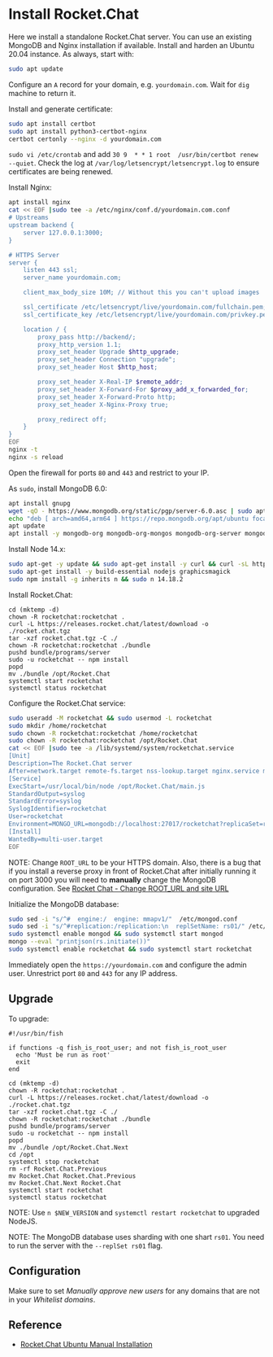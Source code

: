 # Install Rocket.Chat

Here we install a standalone Rocket.Chat server.  You can use an existing MongoDB and Nginx installation if available.  Install and harden an Ubuntu 20.04 instance. As always, start with:

```sh
sudo apt update
```

Configure an `A` record for your domain, e.g. `yourdomain.com`.  Wait for `dig` machine to return it.

Install and generate certificate:

```sh
sudo apt install certbot
sudo apt install python3-certbot-nginx
certbot certonly --nginx -d yourdomain.com
```

`sudo vi /etc/crontab` and add `30 9  * * 1 root  /usr/bin/certbot renew --quiet`.  Check the log at `/var/log/letsencrypt/letsencrypt.log` to ensure certificates are being renewed.

Install Nginx:

```sh
apt install nginx
cat << EOF |sudo tee -a /etc/nginx/conf.d/yourdomain.com.conf
# Upstreams
upstream backend {
    server 127.0.0.1:3000;
}

# HTTPS Server
server {
    listen 443 ssl;
    server_name yourdomain.com;

    client_max_body_size 10M; // Without this you can't upload images

    ssl_certificate /etc/letsencrypt/live/yourdomain.com/fullchain.pem;
    ssl_certificate_key /etc/letsencrypt/live/yourdomain.com/privkey.pem;

    location / {
        proxy_pass http://backend/;
        proxy_http_version 1.1;
        proxy_set_header Upgrade $http_upgrade;
        proxy_set_header Connection "upgrade";
        proxy_set_header Host $http_host;

        proxy_set_header X-Real-IP $remote_addr;
        proxy_set_header X-Forward-For $proxy_add_x_forwarded_for;
        proxy_set_header X-Forward-Proto http;
        proxy_set_header X-Nginx-Proxy true;

        proxy_redirect off;
    }
}
EOF
nginx -t
nginx -s reload
```

Open the firewall for ports `80` and `443` and restrict to your IP.

As `sudo`, install MongoDB 6.0:

```sh
apt install gnupg
wget -qO - https://www.mongodb.org/static/pgp/server-6.0.asc | sudo apt-key add -
echo "deb [ arch=amd64,arm64 ] https://repo.mongodb.org/apt/ubuntu focal/mongodb-org/6.0 multiverse" | sudo tee /etc/apt/sources.list.d/mongodb-org-6.0.list
apt update
apt install -y mongodb-org mongodb-org-mongos mongodb-org-server mongodb-org-shell mongodb-org-tools mongodb-org-database-tools-extra
```

Install Node 14.x:

```sh
sudo apt-get -y update && sudo apt-get install -y curl && curl -sL https://deb.nodesource.com/setup_14.x | sudo bash -
sudo apt-get install -y build-essential nodejs graphicsmagick
sudo npm install -g inherits n && sudo n 14.18.2
```

Install Rocket.Chat:

```fish
cd (mktemp -d)
chown -R rocketchat:rocketchat .
curl -L https://releases.rocket.chat/latest/download -o ./rocket.chat.tgz
tar -xzf rocket.chat.tgz -C ./
chown -R rocketchat:rocketchat ./bundle
pushd bundle/programs/server
sudo -u rocketchat -- npm install
popd
mv ./bundle /opt/Rocket.Chat
systemctl start rocketchat
systemctl status rocketchat
```

Configure the Rocket.Chat service:

```sh
sudo useradd -M rocketchat && sudo usermod -L rocketchat
sudo mkdir /home/rocketchat
sudo chown -R rocketchat:rocketchat /home/rocketchat
sudo chown -R rocketchat:rocketchat /opt/Rocket.Chat
cat << EOF |sudo tee -a /lib/systemd/system/rocketchat.service
[Unit]
Description=The Rocket.Chat server
After=network.target remote-fs.target nss-lookup.target nginx.service mongod.service
[Service]
ExecStart=/usr/local/bin/node /opt/Rocket.Chat/main.js
StandardOutput=syslog
StandardError=syslog
SyslogIdentifier=rocketchat
User=rocketchat
Environment=MONGO_URL=mongodb://localhost:27017/rocketchat?replicaSet=rs01 MONGO_OPLOG_URL=mongodb://localhost:27017/local?replicaSet=rs01 ROOT_URL=https://yourdomain.com PORT=3000
[Install]
WantedBy=multi-user.target
EOF
```

NOTE: Change `ROOT_URL` to be your HTTPS domain. Also, there is a bug that if you install a reverse proxy in front of Rocket.Chat after initially running it on port 3000 you will need to **manually** change the MongoDB configuration.  See [Rocket Chat - Change ROOT_URL and site URL](https://www.ryadel.com/en/rocket-chat-change-root_url-site-url-rocketchat/)

Initialize the MongoDB database:

```sh
sudo sed -i "s/^#  engine:/  engine: mmapv1/"  /etc/mongod.conf
sudo sed -i "s/^#replication:/replication:\n  replSetName: rs01/" /etc/mongod.conf
sudo systemctl enable mongod && sudo systemctl start mongod
mongo --eval "printjson(rs.initiate())"
sudo systemctl enable rocketchat && sudo systemctl start rocketchat
```

Immediately open the `https://yourdomain.com` and configure the admin user.  Unrestrict port `80` and `443` for any IP address.

## Upgrade

To upgrade:

```fish
#!/usr/bin/fish

if functions -q fish_is_root_user; and not fish_is_root_user
  echo 'Must be run as root'
  exit
end

cd (mktemp -d)
chown -R rocketchat:rocketchat .
curl -L https://releases.rocket.chat/latest/download -o ./rocket.chat.tgz
tar -xzf rocket.chat.tgz -C ./
chown -R rocketchat:rocketchat ./bundle
pushd bundle/programs/server
sudo -u rocketchat -- npm install
popd
mv ./bundle /opt/Rocket.Chat.Next
cd /opt
systemctl stop rocketchat
rm -rf Rocket.Chat.Previous
mv Rocket.Chat Rocket.Chat.Previous
mv Rocket.Chat.Next Rocket.Chat
systemctl start rocketchat
systemctl status rocketchat
```

NOTE: Use `n $NEW_VERSION` and `systemctl restart rocketchat` to upgraded NodeJS.

NOTE: The MongoDB database uses sharding with one shart `rs01`.  You need to run the server with the `--replSet rs01` flag.

## Configuration

Make sure to set _Manually approve new users_ for any domains that are not in your *Whitelist domains*.

## Reference

- [Rocket.Chat Ubuntu Manual Installation](https://docs.rocket.chat/installation/manual-installation/ubuntu)